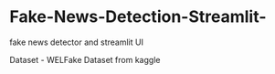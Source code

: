 # Fake-News-Detection-Streamlit-
fake news detector and streamlit UI

Dataset - WELFake Dataset from kaggle
